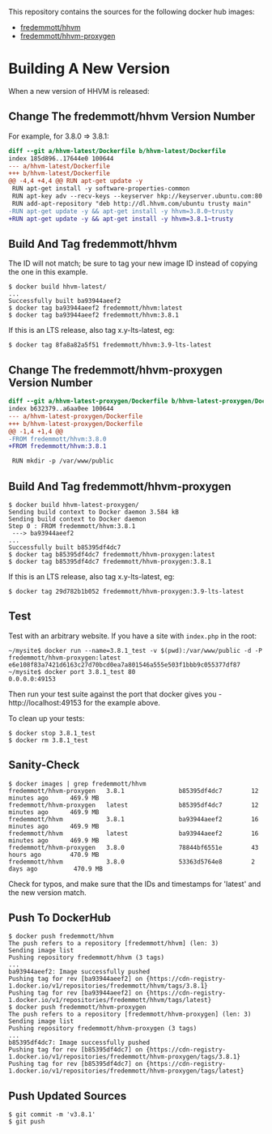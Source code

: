 This repository contains the sources for the following docker hub images:

 - [fredemmott/hhvm](https://registry.hub.docker.com/u/fredemmott/hhvm/)
 - [fredemmott/hhvm-proxygen](https://registry.hub.docker.com/u/fredemmott/hhvm-proxygen/)

Building A New Version
======================

When a new version of HHVM is released:

Change The fredemmott/hhvm Version Number
-----------------------------------------

For example, for 3.8.0 => 3.8.1:

```diff
diff --git a/hhvm-latest/Dockerfile b/hhvm-latest/Dockerfile
index 185d896..17644e0 100644
--- a/hhvm-latest/Dockerfile
+++ b/hhvm-latest/Dockerfile
@@ -4,4 +4,4 @@ RUN apt-get update -y
 RUN apt-get install -y software-properties-common
 RUN apt-key adv --recv-keys --keyserver hkp://keyserver.ubuntu.com:80 0x5a16e7281be7
 RUN add-apt-repository "deb http://dl.hhvm.com/ubuntu trusty main"
-RUN apt-get update -y && apt-get install -y hhvm=3.8.0~trusty
+RUN apt-get update -y && apt-get install -y hhvm=3.8.1~trusty
```

Build And Tag fredemmott/hhvm
-----------------------------

The ID will not match; be sure to tag your new image ID instead of copying
the one in this example.

```
$ docker build hhvm-latest/
...
Successfully built ba93944aeef2
$ docker tag ba93944aeef2 fredemmott/hhvm:latest
$ docker tag ba93944aeef2 fredemmott/hhvm:3.8.1
```

If this is an LTS release, also tag x.y-lts-latest, eg:

```
$ docker tag 8fa8a82a5f51 fredemmott/hhvm:3.9-lts-latest
```

Change The fredemmott/hhvm-proxygen Version Number
--------------------------------------------------

```diff
diff --git a/hhvm-latest-proxygen/Dockerfile b/hhvm-latest-proxygen/Dockerfile
index b632379..a6aa0ee 100644
--- a/hhvm-latest-proxygen/Dockerfile
+++ b/hhvm-latest-proxygen/Dockerfile
@@ -1,4 +1,4 @@
-FROM fredemmott/hhvm:3.8.0
+FROM fredemmott/hhvm:3.8.1

 RUN mkdir -p /var/www/public
```

Build And Tag fredemmott/hhvm-proxygen
--------------------------------------

```
$ docker build hhvm-latest-proxygen/
Sending build context to Docker daemon 3.584 kB
Sending build context to Docker daemon
Step 0 : FROM fredemmott/hhvm:3.8.1
 ---> ba93944aeef2
...
Successfully built b85395df4dc7
$ docker tag b85395df4dc7 fredemmott/hhvm-proxygen:latest
$ docker tag b85395df4dc7 fredemmott/hhvm-proxygen:3.8.1
```

If this is an LTS release, also tag x.y-lts-latest, eg:

```
$ docker tag 29d782b1b052 fredemmott/hhvm-proxygen:3.9-lts-latest
```

Test
----

Test with an arbitrary website. If you have a site with `index.php` in the root:

```
~/mysite$ docker run --name=3.8.1_test -v $(pwd):/var/www/public -d -P fredemmott/hhvm-proxygen:latest
e6e108f83a7421d6163c27d70bcd0ea7a801546a555e503f1bbb9c055377df87
~/mysite$ docker port 3.8.1_test 80
0.0.0.0:49153
```

Then run your test suite against the port that docker gives you - http://localhost:49153 for the example above.

To clean up your tests:

```
$ docker stop 3.8.1_test
$ docker rm 3.8.1_test
```

Sanity-Check
------------

```
$ docker images | grep fredemmott/hhvm
fredemmott/hhvm-proxygen   3.8.1               b85395df4dc7        12 minutes ago      469.9 MB
fredemmott/hhvm-proxygen   latest              b85395df4dc7        12 minutes ago      469.9 MB
fredemmott/hhvm            3.8.1               ba93944aeef2        16 minutes ago      469.9 MB
fredemmott/hhvm            latest              ba93944aeef2        16 minutes ago      469.9 MB
fredemmott/hhvm-proxygen   3.8.0               78844bf6551e        43 hours ago        470.9 MB
fredemmott/hhvm            3.8.0               53363d5764e8        2 days ago          470.9 MB
```

Check for typos, and make sure that the IDs and timestamps for 'latest' and the new version match.

Push To DockerHub
-----------------

```
$ docker push fredemmott/hhvm
The push refers to a repository [fredemmott/hhvm] (len: 3)
Sending image list
Pushing repository fredemmott/hhvm (3 tags)
...
ba93944aeef2: Image successfully pushed
Pushing tag for rev [ba93944aeef2] on {https://cdn-registry-1.docker.io/v1/repositories/fredemmott/hhvm/tags/3.8.1}
Pushing tag for rev [ba93944aeef2] on {https://cdn-registry-1.docker.io/v1/repositories/fredemmott/hhvm/tags/latest}
$ docker push fredemmott/hhvm-proxygen
The push refers to a repository [fredemmott/hhvm-proxygen] (len: 3)
Sending image list
Pushing repository fredemmott/hhvm-proxygen (3 tags)
...
b85395df4dc7: Image successfully pushed
Pushing tag for rev [b85395df4dc7] on {https://cdn-registry-1.docker.io/v1/repositories/fredemmott/hhvm-proxygen/tags/3.8.1}
Pushing tag for rev [b85395df4dc7] on {https://cdn-registry-1.docker.io/v1/repositories/fredemmott/hhvm-proxygen/tags/latest}
```

Push Updated Sources
--------------------

```
$ git commit -m 'v3.8.1'
$ git push
```
